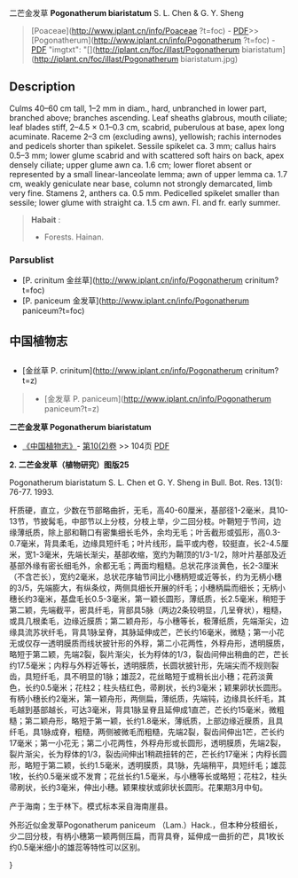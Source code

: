 二芒金发草 **Pogonatherum biaristatum** S. L. Chen & G. Y. Sheng

> [Poaceae](http://www.iplant.cn/info/Poaceae ?t=foc) - [PDF](http://iplant.cn/foc/pdf/Poaceae.pdf)>>[Pogonatherum](http://www.iplant.cn/info/Pogonatherum ?t=foc) - [PDF](http://www.iplant.cn/foc/pdf/Pogonatherum.pdf)
  "imgtxt": "[](http://iplant.cn/foc/illast/Pogonatherum biaristatum](http://iplant.cn/foc/illast/Pogonatherum biaristatum.jpg)

## Description

Culms 40–60 cm tall, 1–2 mm in diam., hard, unbranched in lower part, branched above; branches ascending. Leaf sheaths glabrous, mouth ciliate; leaf blades stiff, 2–4.5 × 0.1–0.3 cm, scabrid, puberulous at base, apex long acuminate. Raceme 2–3 cm (excluding awns), yellowish; rachis internodes and pedicels shorter than spikelet. Sessile spikelet ca. 3 mm; callus hairs 0.5–3 mm; lower glume scabrid and with scattered soft hairs on back, apex densely ciliate; upper glume awn ca. 1.6 cm; lower floret absent or represented by a small linear-lanceolate lemma; awn of upper lemma ca. 1.7 cm, weakly geniculate near base, column not strongly demarcated, limb very fine. Stamens 2, anthers ca. 0.5 mm. Pedicelled spikelet smaller than sessile; lower glume with straight ca. 1.5 cm awn. Fl. and fr. early summer.

> **Habait** : 
>* Forests. Hainan.

### Parsublist

* [P.  crinitum  金丝草](http://www.iplant.cn/info/Pogonatherum crinitum?t=foc)
* [P.  paniceum  金发草](http://www.iplant.cn/info/Pogonatherum paniceum?t=foc)

## 中国植物志

## 
* [金丝草  P.  crinitum](http://www.iplant.cn/info/Pogonatherum crinitum?t=z)
> * [金发草  P.  paniceum](http://www.iplant.cn/info/Pogonatherum paniceum?t=z)

**二芒金发草 Pogonatherum biaristatum**

* [《中国植物志》](http://www.iplant.cn/frps)- [第10(2)卷](http://www.iplant.cn/frps/vol/10(2)) >> 104页 [PDF](http://www.iplant.cn/frps/pdf/10(2)/104.pdf)

**2. 二芒金发草（植物研究）图版25**

Pogonatherum biaristatum S. L. Chen et G. Y. Sheng in Bull. Bot. Res. 13(1): 76-77. 1993.

秆质硬，直立，少数在节部略曲折，无毛，高40-60厘米，基部径1-2毫米，具10-13节，节披髯毛，中部节以上分枝，分枝上举，少二回分枝。叶鞘短于节间，边缘薄纸质，除上部和鞘口有密集细长毛外，余均无毛；叶舌截形或弧形，高0.3-0.7毫米，背具柔毛，边缘具短纤毛；叶片线形，扁平或内卷，较挺直，长2-4.5厘米，宽1-3毫米，先端长渐尖，基部收缩，宽约为鞘顶的1/3-1/2，除叶片基部及近基部外缘有密长细毛外，余都无毛；两面均粗糙。总状花序淡黄色，长2-3厘米（不含芒长），宽约2毫米，总状花序轴节间比小穗柄短或近等长，约为无柄小穗的3/5，先端膨大，有纵条纹，两侧具细长开展的纤毛；小穗柄扁而细长；无柄小穗长约3毫米，基盘毛长0.5-3毫米，第一颖长圆形，薄纸质，长2.5毫米，稍短于第二颖，先端截平，密具纤毛，背部具5脉（两边2条较明显，几呈脊状），粗糙，或具几根柔毛，边缘近膜质；第二颖舟形，与小穗等长，极薄纸质，先端渐尖，边缘具流苏状纤毛，背具1脉呈脊，其脉延伸成芒，芒长约16毫米，微糙；第一小花无或仅存一透明膜质而线状披针形的外稃，第二小花两性，外稃舟形，透明膜质，略短于第二颖，先端2裂，裂片渐尖，长为稃体的1/3，裂齿间伸出稍曲的芒，芒长约17.5毫米；内稃与外稃近等长，透明膜质，长圆状披针形，先端尖而不规则裂齿，具短纤毛，具不明显的1脉；雄蕊2，花丝略短于或稍长出小穗；花药淡黄色，长约0.5毫米；花柱2；柱头桔红色，帚刷状，长约3毫米；颖果卵状长圆形。有柄小穗长约2毫米，第一颖舟形，两侧扁，薄纸质，先端钝，边缘具长纤毛，其毛越到基部越长，可达3毫米，背具1脉呈脊且延伸成1直芒，芒长约15毫米，微粗糙；第二颖舟形，略短于第一颖，长约1.8毫米，薄纸质，上部边缘近膜质，且具纤毛，具1脉成脊，粗糙，两侧被微毛而粗糙，先端2裂，裂齿间伸出1芒，芒长约17毫米；第一小花无；第二小花两性，外稃舟形或长圆形，透明膜质，先端2裂，裂片渐尖，长为稃体的1/3，裂齿间伸出1稍疏扭转的芒，芒长约17毫米；内稃长圆形，略短于第二颖，长约1.5毫米，透明膜质，具1脉，先端稍平，具短纤毛；雄蕊1枚，长约0.5毫米或不发育；花丝长约1.5毫米，与小穗等长或略短；花柱2，柱头帚刷状，长约3毫米，伸出小穗。颖果梭状或卵状长圆形。花果期3月中旬。

产于海南；生于林下。模式标本采自海南崖县。

外形近似金发草Pogonatherum paniceum （Lam.）Hack.，但本种分枝细长，少二回分枝，有柄小穗第一颖两侧压扁，而背具脊，延伸成一曲折的芒，具1枚长约0.5毫米细小的雄蕊等特性可以区别。

}
